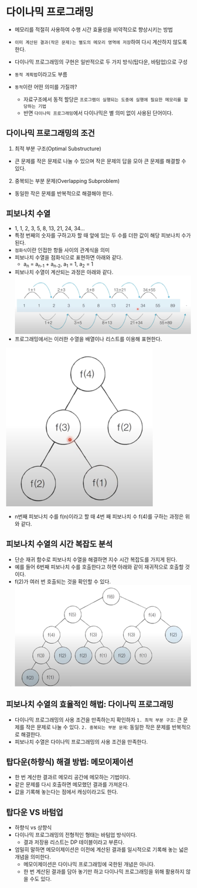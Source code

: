 # 다이나믹 프로그래밍
- 메모리를 적절히 사용하여 수행 시간 효율성을 비약적으로 향상시키는 방법
- `이미 계산된 결과(작은 문제)는 별도의 메모리 영역에 저장`하여 다시 계산하지 않도록 한다.
- 다이나믹 프로그래밍의 구현은 일반적으로 두 가지 방식(탑다운, 바텀업)으로 구성

- `동적 계획법`이라고도 부름
- `동적`이란 어떤 의미를 가질까?
  - 자료구조에서 동적 할당은 `프로그램이 실행되는 도중에 실행에 필요한 메모리를 할당하는 기법`
  - 반면 `다이나믹 프로그래밍`에서 다이나믹은 별 의미 없이 사용된 단어이다.

## 다이나믹 프로그래밍의 조건
1. 최적 부분 구조(Optimal Substructure)
  - 큰 문제를 작은 문제로 나눌 수 있으며 작은 문제의 답을 모아 큰 문제를 해결할 수 있다.
2. 중복되는 부분 문제(Overlapping Subproblem)
  - 동일한 작은 문제를 반복적으로 해결해야 한다.

## 피보나치 수열
- 1, 1, 2, 3, 5, 8, 13, 21, 24, 34...
- 특정 번째의 숫자를 구하고자 할 때 앞에 있는 두 수를 더한 값이 해당 피보나치 수가 된다.
- `점화식`이란 인접한 항들 사이의 관계식을 의미
- 피보나치 수열을 점화식으로 표현하면 아래와 같다.
  - a<sub>n</sub> = a<sub>n-1</sub> + a<sub>n-2</sub>, a<sub>1</sub> = 1, a<sub>2</sub> = 1
- 피보나치 수열이 계산되는 과정은 아래와 같다.
![alt text](image.png)
- 프로그래밍에서는 이러한 수열을 배열이나 리스트를 이용해 표현한다.

![alt text](image-1.png)
- n번째 피보나치 수를 f(n)이라고 할 때 4번 째 피보나치 수 f(4)를 구하는 과정은 위와 같다.

## 피보나치 수열의 시간 복잡도 분석
- 단순 재귀 함수로 피보나치 수열을 해결하면 지수 시간 복잡도를 가지게 된다.
- 예를 들어 6번째 피보나치 수를 호출한다고 하면 아래와 같이 재귀적으로 호출할 것이다.
- f(2)가 여러 번 호출되는 것을 확인할 수 있다. 
![alt text](image-2.png)

## 피보나치 수열의 효율적인 해법: 다이나믹 프로그래밍
- 다이나믹 프로그래밍의 사용 조건을 만족하는지 확인하자
  `1. 최적 부분 구조`: 큰 문제를 작은 문제로 나눌 수 있다.
  `2. 중복되는 부분 문제`: 동일한 작은 문제를 반복적으로 해결한다.
- 피보나치 수열은 다이나믹 프로그래밍의 사용 조건을 만족한다.

## 탑다운(하향식) 해결 방법: 메모이제이션
- 한 번 계산한 결과르 메모리 공간에 메모하는 기법이다.
- 같은 문제를 다시 호출하면 메모했던 결과를 가져온다.
- 값을 기록해 놓는다는 점에서 캐싱이라고도 한다.

## 탑다운 VS 바텀업
- 하향식 vs 상향식
- 다이나믹 프로그래밍의 전형적인 형태는 바텀업 방식이다.
  - 결과 저장용 리스트는 DP 테이블이라고 부른다.
- 엄밀히 말하면 메모이제이션은 이전에 계산된 결과를 일시적으로 기록해 놓는 넓은 개념을 의미한다.
  - 메모이제이션은 다이나믹 프로그래밍에 국한된 개념은 아니다.
  - 한 번 계산된 결과를 담아 놓기만 하고 다이나믹 프로그래밍을 위해 활용하지 않을 수도 있다.
